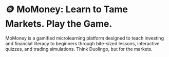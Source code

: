 # 🪙 MoMoney: Learn to Tame Markets. Play the Game.
MoMoney is a gamified microlearning platform designed to teach investing and financial literacy to beginners through bite-sized lessons, interactive quizzes, and trading simulations. Think Duolingo, but for the markets.
